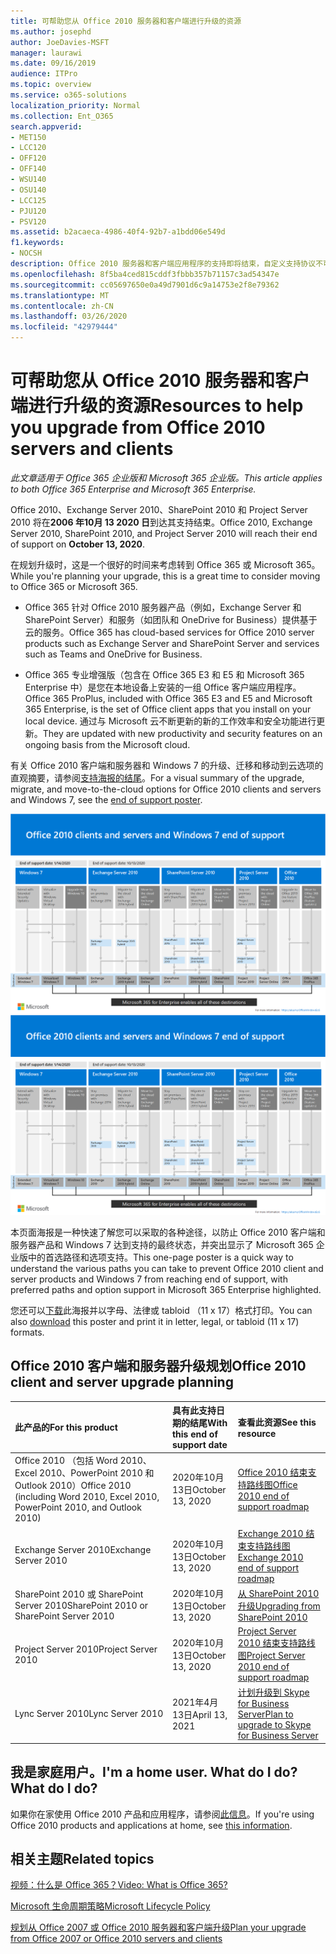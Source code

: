 ```yaml
---
title: 可帮助您从 Office 2010 服务器和客户端进行升级的资源
ms.author: josephd
author: JoeDavies-MSFT
manager: laurawi
ms.date: 09/16/2019
audience: ITPro
ms.topic: overview
ms.service: o365-solutions
localization_priority: Normal
ms.collection: Ent_O365
search.appverid:
- MET150
- LCC120
- OFF120
- OFF140
- WSU140
- OSU140
- LCC125
- PJU120
- PSV120
ms.assetid: b2acaeca-4986-40f4-92b7-a1bdd06e549d
f1.keywords:
- NOCSH
description: Office 2010 服务器和客户端应用程序的支持即将结束，自定义支持协议不可用。 使用本文立即开始规划升级。
ms.openlocfilehash: 8f5ba4ced815cddf3fbbb357b71157c3ad54347e
ms.sourcegitcommit: cc05697650e0a49d7901d6c9a14753e2f8e79362
ms.translationtype: MT
ms.contentlocale: zh-CN
ms.lasthandoff: 03/26/2020
ms.locfileid: "42979444"
---
```

# <a name="resources-to-help-you-upgrade-from-office-2010-servers-and-clients"></a><span data-ttu-id="92d06-104">可帮助您从 Office 2010 服务器和客户端进行升级的资源</span><span class="sxs-lookup"><span data-stu-id="92d06-104">Resources to help you upgrade from Office 2010 servers and clients</span></span>

<span data-ttu-id="92d06-105">*此文章适用于 Office 365 企业版和 Microsoft 365 企业版。*</span><span class="sxs-lookup"><span data-stu-id="92d06-105">*This article applies to both Office 365 Enterprise and Microsoft 365 Enterprise.*</span></span>

<span data-ttu-id="92d06-106">Office 2010、Exchange Server 2010、SharePoint 2010 和 Project Server 2010 将在**2006 年10月 13 2020 日**到达其支持结束。</span><span class="sxs-lookup"><span data-stu-id="92d06-106">Office 2010, Exchange Server 2010, SharePoint 2010, and Project Server 2010 will reach their end of support on **October 13, 2020**.</span></span> 

<span data-ttu-id="92d06-107">在规划升级时，这是一个很好的时间来考虑转到 Office 365 或 Microsoft 365。</span><span class="sxs-lookup"><span data-stu-id="92d06-107">While you're planning your upgrade, this is a great time to consider moving to Office 365 or Microsoft 365.</span></span> 

- <span data-ttu-id="92d06-108">Office 365 针对 Office 2010 服务器产品（例如，Exchange Server 和 SharePoint Server）和服务（如团队和 OneDrive for Business）提供基于云的服务。</span><span class="sxs-lookup"><span data-stu-id="92d06-108">Office 365 has cloud-based services for Office 2010 server products such as Exchange Server and SharePoint Server and services such as Teams and OneDrive for Business.</span></span> 

- <span data-ttu-id="92d06-109">Office 365 专业增强版（包含在 Office 365 E3 和 E5 和 Microsoft 365 Enterprise 中）是您在本地设备上安装的一组 Office 客户端应用程序。</span><span class="sxs-lookup"><span data-stu-id="92d06-109">Office 365 ProPlus, included with Office 365 E3 and E5 and Microsoft 365 Enterprise, is the set of Office client apps that you install on your local device.</span></span> <span data-ttu-id="92d06-110">通过与 Microsoft 云不断更新的新的工作效率和安全功能进行更新。</span><span class="sxs-lookup"><span data-stu-id="92d06-110">They are updated with new productivity and security features on an ongoing basis from the Microsoft cloud.</span></span>

<span data-ttu-id="92d06-111">有关 Office 2010 客户端和服务器和 Windows 7 的升级、迁移和移动到云选项的直观摘要，请参阅[支持海报的结尾](./media/upgrade-from-office-2010-servers-and-products/Office2010Windows7EndOfSupport.pdf)。</span><span class="sxs-lookup"><span data-stu-id="92d06-111">For a visual summary of the upgrade, migrate, and move-to-the-cloud options for Office 2010 clients and servers and Windows 7, see the [end of support poster](./media/upgrade-from-office-2010-servers-and-products/Office2010Windows7EndOfSupport.pdf).</span></span>

<span data-ttu-id="92d06-112">[![终止对 Office 2010 客户端和服务器及 Windows 7 的支持海报图像](./media/upgrade-from-office-2010-servers-and-products/office2010-windows7-end-of-support.png)](./media/upgrade-from-office-2010-servers-and-products/Office2010Windows7EndOfSupport.pdf)</span><span class="sxs-lookup"><span data-stu-id="92d06-112">[![Image for the end of support for Office 2010 clients and servers and Windows 7 poster](./media/upgrade-from-office-2010-servers-and-products/office2010-windows7-end-of-support.png)](./media/upgrade-from-office-2010-servers-and-products/Office2010Windows7EndOfSupport.pdf)</span></span>

<span data-ttu-id="92d06-113">本页面海报是一种快速了解您可以采取的各种途径，以防止 Office 2010 客户端和服务器产品和 Windows 7 达到支持的最终状态，并突出显示了 Microsoft 365 企业版中的首选路径和选项支持。</span><span class="sxs-lookup"><span data-stu-id="92d06-113">This one-page poster is a quick way to understand the various paths you can take to prevent Office 2010 client and server products and Windows 7 from reaching end of support, with preferred paths and option support in Microsoft 365 Enterprise highlighted.</span></span>

<span data-ttu-id="92d06-114">您还可以[下载](https://github.com/MicrosoftDocs/microsoft-365-docs/raw/public/microsoft-365/media/migration-microsoft-365-enterprise-workload/Office2010Windows7EndOfSupport.pdf)此海报并以字母、法律或 tabloid （11 x 17）格式打印。</span><span class="sxs-lookup"><span data-stu-id="92d06-114">You can also [download](https://github.com/MicrosoftDocs/microsoft-365-docs/raw/public/microsoft-365/media/migration-microsoft-365-enterprise-workload/Office2010Windows7EndOfSupport.pdf) this poster and print it in letter, legal, or tabloid (11 x 17) formats.</span></span>
      
## <a name="office-2010-client-and-server-upgrade-planning"></a><span data-ttu-id="92d06-115">Office 2010 客户端和服务器升级规划</span><span class="sxs-lookup"><span data-stu-id="92d06-115">Office 2010 client and server upgrade planning</span></span>
  
|<span data-ttu-id="92d06-116">**此产品的**</span><span class="sxs-lookup"><span data-stu-id="92d06-116">**For this product**</span></span>|<span data-ttu-id="92d06-117">**具有此支持日期的结尾**</span><span class="sxs-lookup"><span data-stu-id="92d06-117">**With this end of support date**</span></span>|<span data-ttu-id="92d06-118">**查看此资源**</span><span class="sxs-lookup"><span data-stu-id="92d06-118">**See this resource**</span></span>|
|:-----|:-----|:-----|
|<span data-ttu-id="92d06-119">Office 2010 （包括 Word 2010、Excel 2010、PowerPoint 2010 和 Outlook 2010）</span><span class="sxs-lookup"><span data-stu-id="92d06-119">Office 2010 (including Word 2010, Excel 2010, PowerPoint 2010, and Outlook 2010)</span></span>  <br/> | <span data-ttu-id="92d06-120">2020年10月13日</span><span class="sxs-lookup"><span data-stu-id="92d06-120">October 13, 2020</span></span> |[<span data-ttu-id="92d06-121">Office 2010 结束支持路线图</span><span class="sxs-lookup"><span data-stu-id="92d06-121">Office 2010 end of support roadmap</span></span>](https://docs.microsoft.com/DeployOffice/office-2010-end-support-roadmap) <br/> |
|<span data-ttu-id="92d06-122">Exchange Server 2010</span><span class="sxs-lookup"><span data-stu-id="92d06-122">Exchange Server 2010</span></span>  <br/> | <span data-ttu-id="92d06-123">2020年10月13日</span><span class="sxs-lookup"><span data-stu-id="92d06-123">October 13, 2020</span></span>  |[<span data-ttu-id="92d06-124">Exchange 2010 结束支持路线图</span><span class="sxs-lookup"><span data-stu-id="92d06-124">Exchange 2010 end of support roadmap</span></span>](exchange-2010-end-of-support.md) <br/> |
|<span data-ttu-id="92d06-125">SharePoint 2010 或 SharePoint Server 2010</span><span class="sxs-lookup"><span data-stu-id="92d06-125">SharePoint 2010 or SharePoint Server 2010</span></span>  <br/> | <span data-ttu-id="92d06-126">2020年10月13日</span><span class="sxs-lookup"><span data-stu-id="92d06-126">October 13, 2020</span></span> |[<span data-ttu-id="92d06-127">从 SharePoint 2010 升级</span><span class="sxs-lookup"><span data-stu-id="92d06-127">Upgrading from SharePoint 2010</span></span>](upgrade-from-sharepoint-2010.md) <br/> |
|<span data-ttu-id="92d06-128">Project Server 2010</span><span class="sxs-lookup"><span data-stu-id="92d06-128">Project Server 2010</span></span> <br/> | <span data-ttu-id="92d06-129">2020年10月13日</span><span class="sxs-lookup"><span data-stu-id="92d06-129">October 13, 2020</span></span> | [<span data-ttu-id="92d06-130">Project Server 2010 结束支持路线图</span><span class="sxs-lookup"><span data-stu-id="92d06-130">Project Server 2010 end of support roadmap</span></span>](project-server-2010-end-of-support.md) <br/> |
|<span data-ttu-id="92d06-131">Lync Server 2010</span><span class="sxs-lookup"><span data-stu-id="92d06-131">Lync Server 2010</span></span> <br/> | <span data-ttu-id="92d06-132">2021年4月13日</span><span class="sxs-lookup"><span data-stu-id="92d06-132">April 13, 2021</span></span> | [<span data-ttu-id="92d06-133">计划升级到 Skype for Business Server</span><span class="sxs-lookup"><span data-stu-id="92d06-133">Plan to upgrade to Skype for Business Server</span></span>](https://docs.microsoft.com/skypeforbusiness/plan-your-deployment/upgrade) <br/> |
    
## <a name="im-a-home-user-what-do-i-do"></a><span data-ttu-id="92d06-134">我是家庭用户。</span><span class="sxs-lookup"><span data-stu-id="92d06-134">I'm a home user.</span></span> <span data-ttu-id="92d06-135">What do I do?</span><span class="sxs-lookup"><span data-stu-id="92d06-135">What do I do?</span></span>

<span data-ttu-id="92d06-136">如果你在家使用 Office 2010 产品和应用程序，请参阅[此信息](plan-upgrade-previous-versions-office.md#im-a-home-user-what-do-i-do)。</span><span class="sxs-lookup"><span data-stu-id="92d06-136">If you're using Office 2010 products and applications at home, see [this information](plan-upgrade-previous-versions-office.md#im-a-home-user-what-do-i-do).</span></span>

## <a name="related-topics"></a><span data-ttu-id="92d06-137">相关主题</span><span class="sxs-lookup"><span data-stu-id="92d06-137">Related topics</span></span>

[<span data-ttu-id="92d06-138">视频：什么是 Office 365？</span><span class="sxs-lookup"><span data-stu-id="92d06-138">Video: What is Office 365?</span></span>](https://support.office.com/article/847caf12-2589-452c-8aca-1c009797678b.aspx)
  
[<span data-ttu-id="92d06-139">Microsoft 生命周期策略</span><span class="sxs-lookup"><span data-stu-id="92d06-139">Microsoft Lifecycle Policy</span></span>](https://go.microsoft.com/fwlink/?linkid=865200)

[<span data-ttu-id="92d06-140">规划从 Office 2007 或 Office 2010 服务器和客户端升级</span><span class="sxs-lookup"><span data-stu-id="92d06-140">Plan your upgrade from Office 2007 or Office 2010 servers and clients</span></span>](plan-upgrade-previous-versions-office.md)

